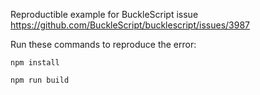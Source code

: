 Reproductible example for BuckleScript issue https://github.com/BuckleScript/bucklescript/issues/3987

Run these commands to reproduce the error:

```
npm install
```

```
npm run build
```
